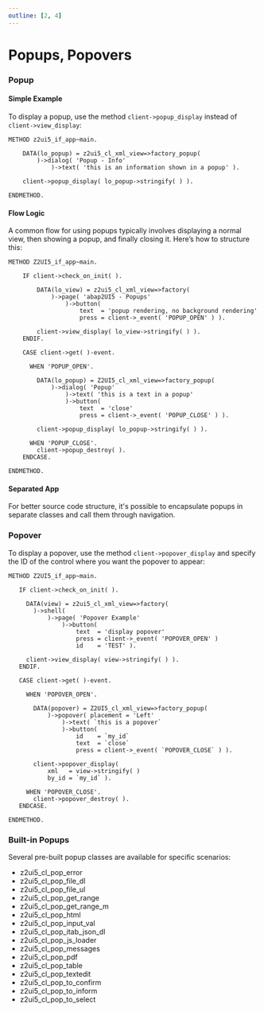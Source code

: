 ```yaml
---
outline: [2, 4]
---
```

# Popups, Popovers


### Popup


#### Simple Example

To display a popup, use the method `client->popup_display` instead of `client->view_display`:
```abap
METHOD z2ui5_if_app~main.

    DATA(lo_popup) = z2ui5_cl_xml_view=>factory_popup(
        )->dialog( 'Popup - Info'
            )->text( 'this is an information shown in a popup' ).

    client->popup_display( lo_popup->stringify( ) ).

ENDMETHOD.
```

#### Flow Logic
A common flow for using popups typically involves displaying a normal view, then showing a popup, and finally closing it. Here’s how to structure this:
```abap
METHOD Z2UI5_if_app~main.

    IF client->check_on_init( ).
      
        DATA(lo_view) = z2ui5_cl_xml_view=>factory(
            )->page( 'abap2UI5 - Popups'
                )->button(
                    text  = 'popup rendering, no background rendering'
                    press = client->_event( 'POPUP_OPEN' ) ).

        client->view_display( lo_view->stringify( ) ).
    ENDIF.

    CASE client->get( )-event.

      WHEN 'POPUP_OPEN'.
        
        DATA(lo_popup) = Z2UI5_cl_xml_view=>factory_popup( 
            )->dialog( 'Popup'
                )->text( 'this is a text in a popup'
                )->button(
                    text  = 'close'
                    press = client->_event( 'POPUP_CLOSE' ) ).

        client->popup_display( lo_popup->stringify( ) ).

      WHEN 'POPUP_CLOSE'.
        client->popup_destroy( ).
    ENDCASE.

ENDMETHOD.
```

#### Separated App
For better source code structure, it's possible to encapsulate popups in separate classes and call them through navigation.

### Popover
To display a popover, use the method `client->popover_display` and specify the ID of the control where you want the popover to appear:
 ```abap
METHOD Z2UI5_if_app~main.

    IF client->check_on_init( ).

      DATA(view) = z2ui5_cl_xml_view=>factory( 
        )->shell(
            )->page( 'Popover Example'
                )->button(
                    text  = 'display popover'
                    press = client->_event( 'POPOVER_OPEN' )
                    id    = 'TEST' ).

      client->view_display( view->stringify( ) ).
    ENDIF.

    CASE client->get( )-event.

      WHEN 'POPOVER_OPEN'.

        DATA(popover) = Z2UI5_cl_xml_view=>factory_popup(
            )->popover( placement = 'Left'
                )->text( `this is a popover`
                )->button(
                    id    = `my_id`
                    text  = `close`
                    press = client->_event( `POPOVER_CLOSE` ) ).

        client->popover_display(
            xml   = view->stringify( )
            by_id = `my_id` ).

      WHEN 'POPOVER_CLOSE'.
        client->popover_destroy( ).
    ENDCASE.

ENDMETHOD.
 ```

### Built-in Popups
Several pre-built popup classes are available for specific scenarios:

* z2ui5_cl_pop_error
* z2ui5_cl_pop_file_dl
* z2ui5_cl_pop_file_ul
* z2ui5_cl_pop_get_range
* z2ui5_cl_pop_get_range_m
* z2ui5_cl_pop_html
* z2ui5_cl_pop_input_val
* z2ui5_cl_pop_itab_json_dl
* z2ui5_cl_pop_js_loader
* z2ui5_cl_pop_messages
* z2ui5_cl_pop_pdf
* z2ui5_cl_pop_table
* z2ui5_cl_pop_textedit
* z2ui5_cl_pop_to_confirm
* z2ui5_cl_pop_to_inform
* z2ui5_cl_pop_to_select
